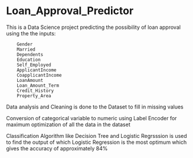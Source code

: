 # Loan_Approval_Predictor

This is a Data Science project predicting the possibility of loan approval using the the inputs:

		Gender               
		Married               
		Dependents           
		Education             
		Self_Employed        
		ApplicantIncome       
		CoapplicantIncome     
		LoanAmount           
		Loan_Amount_Term     
		Credit_History       
		Property_Area  
		
Data analysis and Cleaning is done to the Dataset to fill in missing values

Conversion of categorical variable to numeric using Label Encoder for maximum optimization of all the data in the dataset 

Classification Algorithm like Decision Tree and  Logistic Regrsssion is used to find the output of which Logistic Regression is the most optimum which gives the accuracy of approximately 84%	


		
